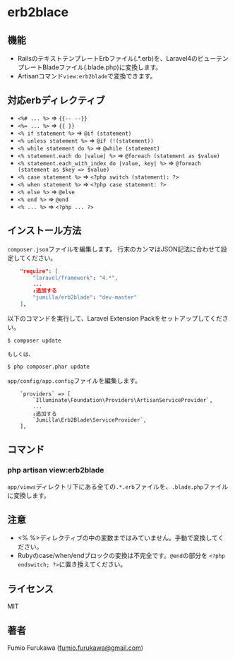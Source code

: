 
# erb2blace

## 機能

* RailsのテキストテンプレートErbファイル(.*.erb)を、Laravel4のビューテンプレートBladeファイル(.blade.php)に変換します。
* Artisanコマンド`view:erb2blade`で変換できます。

## 対応erbディレクティブ

* `<%# ... %>` => `{{-- --}}`
* `<%= ... %>` => `{{ }}`
* `<% if statement %>` => `@if (statement)`
* `<% unless statement %>` => `@if (!(statement))`
* `<% while statement do %>` => `@while (statement)`
* `<% statement.each do |value| %>` => `@foreach (statement as $value)`
* `<% statement.each_with_index do |value, key| %>` => `@foreach (statement as $key => $value)`
* `<% case statement %>` => `<?php switch (statement): ?>`
* `<% when statement %>` => `<?php case statement: ?>`
* `<% else %>` => `@else`
* `<% end %>` => `@end`
* `<% ... %>` => `<?php ... ?>`

## インストール方法

`composer.json`ファイルを編集します。
行末のカンマはJSON記法に合わせて設定してください。
``` composer.json
	"require": [
		"laravel/framework": "4.*",
		...
		↓追加する
		"jumilla/erb2blade": "dev-master"
	],
```

以下のコマンドを実行して、Laravel Extension Packをセットアップしてください。
```
$ composer update

もしくは、

$ php composer.phar update
```

`app/config/app.config`ファイルを編集します。
``` app/config/app.config
	`providers` => [
		`Illuminate\Foundation\Providers\ArtisanServiceProvider`,
		...
		↓追加する
		`Jumilla\Erb2Blade\ServiceProvider`,
	],
```

## コマンド

### php artisan view:erb2blade
`app/views`ディレクトリ下にある全ての`.*.erb`ファイルを、`.blade.php`ファイルに変換します。

## 注意
* <% %>ディレクティブの中の変数まではみていません。手動で変換してください。
* Rubyのcase/when/endブロックの変換は不完全です。`@end`の部分を `<?php endswitch; ?>`に置き換えてください。

## ライセンス
MIT

## 著者
Fumio Furukawa (fumio.furukawa@gmail.com)
